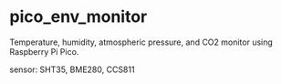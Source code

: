 # pico_env_monitor
Temperature, humidity, atmospheric pressure, and CO2 monitor using Raspberry Pi Pico.

sensor: SHT35, BME280, CCS811

